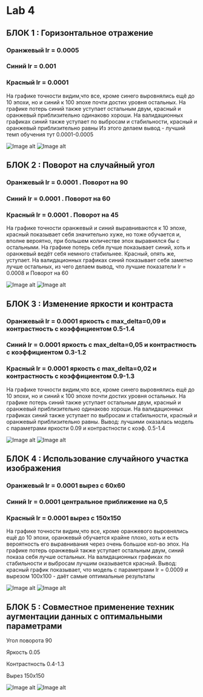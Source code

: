 # Lab 4

## БЛОК 1 : Горизонтальное отражение

### Оранжевый lr = 0.0005
### Синий lr = 0.001
### Красный lr = 0.0001

На графике точности видим,что все, кроме синего выровнялись ещё до 10 эпохи, но и синий к 100 эпохе почти достих уровня остальных.
На графике потерь синий также уступает остальным двум, красный и оранжевый приблизительно одинаково хороши.
На валидационных графиках синий также уступает по выбросам и стабильности, красный и оранжевый приблизительно равны
Из этого делаем вывод - лучший темп обучения тут 0.0001-0.0005

![Image alt](https://github.com/phoenix3x3/Neural-networks-lab-/raw/lab4/train1.png)
![Image alt](https://github.com/phoenix3x3/Neural-networks-lab-/raw/lab4/validtaion1.png)

## БЛОК 2 : Поворот на случайный угол

### Оранжевый lr = 0.0001 . Поворот на 90
### Синий lr = 0.0001 . Поворот на 60
### Красный lr = 0.0001 . Поворот на 45

На графике точности оранжевый и синий выравниваются к 10 эпохе, красный показывает себя значительно хуже, но тоже обучается и, вполне вероятно, при большем
количестве эпох выравнялся бы с остальными. На графике потерь себя лучше показывает синий, хоть и оранжевый ведёт себя немного стабильнее. Красный, опять же, уступает.
На валидационных графиках синий показывает себя заметно лучше остальных, из чего делаем вывод, что лучшие показатели lr = 0.0008 и Поворот на 60

![Image alt](https://github.com/phoenix3x3/Neural-networks-lab-/raw/lab4/train2.png)
![Image alt](https://github.com/phoenix3x3/Neural-networks-lab-/raw/lab4/validation2.png)
## БЛОК 3 : Изменение яркости и контраста

### Оранжевый lr = 0.0001 яркость с max_delta=0,09 и контрастность с коэффициентом 0.5-1.4
### Синий lr = 0.0001 яркость с max_delta=0,05 и контрастность с коэффициентом 0.3-1.2
### Красный lr = 0.0001 яркость с max_delta=0,02 и контрастность с коэффициентом 0.9-1.3

На графике точности видим,что все, кроме синего выровнялись ещё до 10 эпохи, но и синий к 100 эпохе почти достих уровня остальных.
На графике потерь синий также уступает остальным двум, красный и оранжевый приблизительно одинаково хороши.
На валидационных графиках синий также уступает по выбросам и стабильности, красный и оранжевый приблизительно равны.
Вывод: лучшими оказалась модель с параметрами яркости 0.09 и контрастности с коэф. 0.5-1.4

![Image alt](https://github.com/phoenix3x3/Neural-networks-lab-/raw/lab4/train3.png)
![Image alt](https://github.com/phoenix3x3/Neural-networks-lab-/raw/lab4/validation3.png)
## БЛОК 4 : Использование случайного участка изображения


### Оранжевый lr = 0.0001 вырез с 60х60 
### Синий lr = 0.0001 центральное приближение на 0,5
### Красный lr = 0.0001 вырез с 150х150 

На графике точности видим,что все, кроме оранжевого выровнялись ещё до 10 эпохи, оранжевый обучается крайне плохо,
хоть и есть вероятность его выравнивания через очень большое кол-во эпох.
На графике потерь оранжевый также уступает остальным двум, синий показа себя лучше остальных.
На валидационных графиках по стабильности и выбросам лучшим оказывается красный.
Вывод: красный график показывает, что модель с параметрами lr = 0.0009 и вырезом 100x100 - даёт самые оптимальные результаты

![Image alt](https://github.com/phoenix3x3/Neural-networks-lab-/raw/lab4/train4.png)
![Image alt](https://github.com/phoenix3x3/Neural-networks-lab-/raw/lab4/validation4.png)
## БЛОК 5 : Совместное применение техник аугментации данных с оптимальными параметрами

Угол поворота 90

Яркость 0.05

Контрастность 0.4-1.3

Вырез 150х150

![Image alt](https://github.com/phoenix3x3/Neural-networks-lab-/raw/lab4/train5.png)
![Image alt](https://github.com/phoenix3x3/Neural-networks-lab-/raw/lab4/validation5.png)
